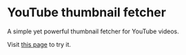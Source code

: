 # YouTube thumbnail fetcher

A simple yet powerful thumbnail fetcher for YouTube videos.

Visit [this page](https://kiralybence.github.io/youtube-thumbnail-fetcher/) to try it.
